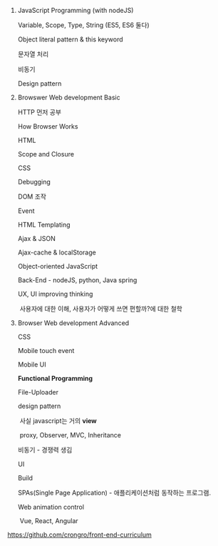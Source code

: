1. JavaScript Programming (with nodeJS)

   Variable, Scope, Type, String (ES5, ES6 둘다)

   Object literal pattern & this keyword

   문자열 처리

   비동기

   Design pattern

   

2. Browswer Web development Basic

   HTTP 먼저 공부

   How Browser Works

   HTML

   Scope and Closure

   CSS

   Debugging

   DOM 조작

   Event

   HTML Templating

   Ajax & JSON

   Ajax-cache & localStorage

   Object-oriented JavaScript

   Back-End - nodeJS, python, Java spring

   UX, UI improving thinking

   ​	사용자에 대한 이해, 사용자가 어떻게 쓰면 편할까?에 대한 철학



3. Browser Web development Advanced

   CSS

   Mobile touch event

   Mobile UI

   **Functional Programming**

   File-Uploader

   design pattern

   ​	사실 javascript는 거의 **view**

   ​	proxy, Observer, MVC, Inheritance

   비동기 - 경쟁력 생김

   UI

   Build

   SPAs(Single Page Application) - 애플리케이션처럼 동작하는 프로그램.

   Web animation control

   ​	Vue, React, Angular





 https://github.com/crongro/front-end-curriculum 



